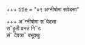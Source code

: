 +++
title = "०९ अग्नीषोमा सवेदसा"

+++
अ᳓ग्नीषोमा स᳓वेदसा  
स᳓हूती वनतं गि᳓रः  
सं᳓ देवत्रा᳓ बभूवथुः